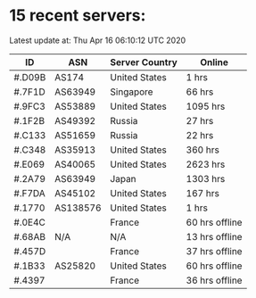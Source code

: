 # 15 recent servers:

Latest update at: Thu Apr 16 06:10:12 UTC 2020

| ID | ASN | Server Country | Online |
| -- | --- | -------------- | ------ |
| #.D09B | AS174 | United States | 1 hrs |
| #.7F1D | AS63949 | Singapore | 66 hrs |
| #.9FC3 | AS53889 | United States | 1095 hrs |
| #.1F2B | AS49392 | Russia | 27 hrs |
| #.C133 | AS51659 | Russia | 22 hrs |
| #.C348 | AS35913 | United States | 360 hrs |
| #.E069 | AS40065 | United States | 2623 hrs |
| #.2A79 | AS63949 | Japan | 1303 hrs |
| #.F7DA | AS45102 | United States | 167 hrs |
| #.1770 | AS138576 | United States | 1 hrs |
| #.0E4C |  | France | 60 hrs offline |
| #.68AB | N/A | N/A | 13 hrs offline |
| #.457D |  | France | 37 hrs offline |
| #.1B33 | AS25820 | United States | 60 hrs offline |
| #.4397 |  | France | 36 hrs offline |


